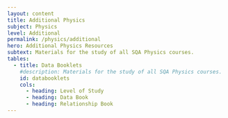 ```yaml
---
layout: content
title: Additional Physics
subject: Physics
level: Additional
permalink: /physics/additional
hero: Additional Physics Resources
subtext: Materials for the study of all SQA Physics courses.
tables:
  - title: Data Booklets
    #description: Materials for the study of all SQA Physics courses.
    id: databooklets
    cols:
      - heading: Level of Study
      - heading: Data Book
      - heading: Relationship Book
---
```

